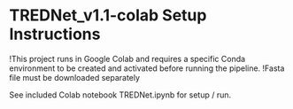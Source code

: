 # TREDNet_v1.1-colab Setup Instructions

!This project runs in Google Colab and requires a specific Conda environment to be created and activated before running the pipeline.
!Fasta file must be downloaded separately

See included Colab notebook TREDNet.ipynb for setup / run.
